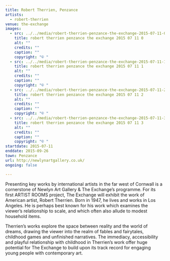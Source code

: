 ```yaml
---
title: Robert Therrien, Penzance
artists:
  - robert-therrien
venue: the-exchange
images:
  - src: ../../media/robert-therrien-penzance-the-exchange-2015-07-11-0.webp
    title: robert therrien penzance the exchange 2015 07 11 0
    alt: ""
    credits: ""
    caption: ""
    copyright: "© "
  - src: ../../media/robert-therrien-penzance-the-exchange-2015-07-11-1.webp
    title: robert therrien penzance the exchange 2015 07 11 1
    alt: ""
    credits: ""
    caption: ""
    copyright: "© "
  - src: ../../media/robert-therrien-penzance-the-exchange-2015-07-11-2.webp
    title: robert therrien penzance the exchange 2015 07 11 2
    alt: ""
    credits: ""
    caption: ""
    copyright: "© "
  - src: ../../media/robert-therrien-penzance-the-exchange-2015-07-11-3.webp
    title: robert therrien penzance the exchange 2015 07 11 3
    alt: ""
    credits: ""
    caption: ""
    copyright: "© "
startdate: 2015-07-11
enddate: 2015-09-26
town: Penzance
url: http://newlynartgallery.co.uk/
ongoing: false

---
```


Presenting key works by international artists in the far west of Cornwall is a cornerstone of Newlyn Art Gallery & The Exchange’s programme. For its first ARTIST ROOMS project, The Exchange will exhibit the work of American artist, Robert Therrien. Born in 1947, he lives and works in Los Angeles. He is perhaps best known for his work which examines the viewer’s relationship to scale, and which often also allude to modest household items.



Therrien’s works explore the space between reality and the world of dreams, drawing the viewer into the realm of fables and fairytales, childhood games and unfinished narratives. The immediacy, accessibility and playful relationship with childhood in Therrien’s work offer huge potential for The Exchange to build upon its track record for engaging young people with contemporary art.

